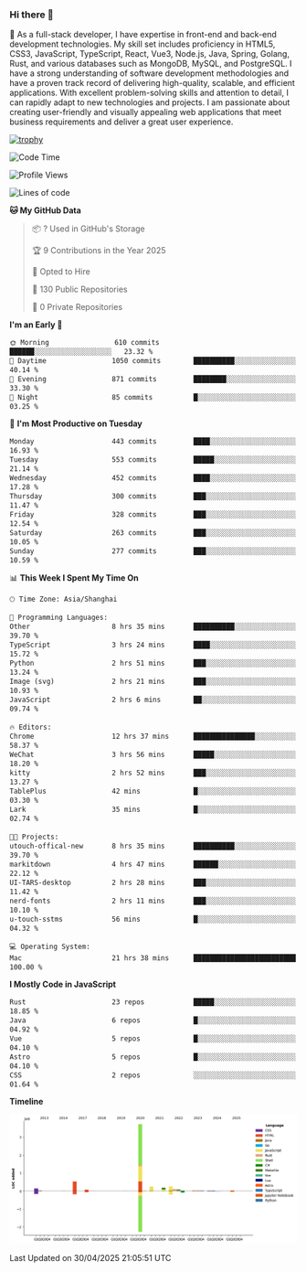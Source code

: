 ### Hi there 👋

🌱 As a full-stack developer, I have expertise in front-end and back-end development technologies. My skill set includes proficiency in HTML5, CSS3, JavaScript, TypeScript, React, Vue3, Node.js, Java, Spring, Golang, Rust, and various databases such as MongoDB, MySQL, and PostgreSQL. I have a strong understanding of software development methodologies and have a proven track record of delivering high-quality, scalable, and efficient applications. With excellent problem-solving skills and attention to detail, I can rapidly adapt to new technologies and projects. I am passionate about creating user-friendly and visually appealing web applications that meet business requirements and deliver a great user experience.

[![trophy](https://github-profile-trophy.vercel.app/?username=elton&rank=SECRET,SSS,SS,S,AAA,AA,A&theme=onedark&no-frame=true&margin-w=10)](https://github.com/ryo-ma/github-profile-trophy)

<!--START_SECTION:waka-->
![Code Time](http://img.shields.io/badge/Code%20Time-1%2C595%20hrs%2039%20mins-blue)

![Profile Views](http://img.shields.io/badge/Profile%20Views-0-blue)

![Lines of code](https://img.shields.io/badge/From%20Hello%20World%20I%27ve%20Written-5.6%20million%20lines%20of%20code-blue)

**🐱 My GitHub Data** 

> 📦 ? Used in GitHub's Storage 
 > 
> 🏆 9 Contributions in the Year 2025
 > 
> 💼 Opted to Hire
 > 
> 📜 130 Public Repositories 
 > 
> 🔑 0 Private Repositories 
 > 
**I'm an Early 🐤** 

```text
🌞 Morning                610 commits         ██████░░░░░░░░░░░░░░░░░░░   23.32 % 
🌆 Daytime                1050 commits        ██████████░░░░░░░░░░░░░░░   40.14 % 
🌃 Evening                871 commits         ████████░░░░░░░░░░░░░░░░░   33.30 % 
🌙 Night                  85 commits          █░░░░░░░░░░░░░░░░░░░░░░░░   03.25 % 
```
📅 **I'm Most Productive on Tuesday** 

```text
Monday                   443 commits         ████░░░░░░░░░░░░░░░░░░░░░   16.93 % 
Tuesday                  553 commits         █████░░░░░░░░░░░░░░░░░░░░   21.14 % 
Wednesday                452 commits         ████░░░░░░░░░░░░░░░░░░░░░   17.28 % 
Thursday                 300 commits         ███░░░░░░░░░░░░░░░░░░░░░░   11.47 % 
Friday                   328 commits         ███░░░░░░░░░░░░░░░░░░░░░░   12.54 % 
Saturday                 263 commits         ███░░░░░░░░░░░░░░░░░░░░░░   10.05 % 
Sunday                   277 commits         ███░░░░░░░░░░░░░░░░░░░░░░   10.59 % 
```


📊 **This Week I Spent My Time On** 

```text
🕑︎ Time Zone: Asia/Shanghai

💬 Programming Languages: 
Other                    8 hrs 35 mins       ██████████░░░░░░░░░░░░░░░   39.70 % 
TypeScript               3 hrs 24 mins       ████░░░░░░░░░░░░░░░░░░░░░   15.72 % 
Python                   2 hrs 51 mins       ███░░░░░░░░░░░░░░░░░░░░░░   13.24 % 
Image (svg)              2 hrs 21 mins       ███░░░░░░░░░░░░░░░░░░░░░░   10.93 % 
JavaScript               2 hrs 6 mins        ██░░░░░░░░░░░░░░░░░░░░░░░   09.74 % 

🔥 Editors: 
Chrome                   12 hrs 37 mins      ███████████████░░░░░░░░░░   58.37 % 
WeChat                   3 hrs 56 mins       █████░░░░░░░░░░░░░░░░░░░░   18.20 % 
kitty                    2 hrs 52 mins       ███░░░░░░░░░░░░░░░░░░░░░░   13.27 % 
TablePlus                42 mins             █░░░░░░░░░░░░░░░░░░░░░░░░   03.30 % 
Lark                     35 mins             █░░░░░░░░░░░░░░░░░░░░░░░░   02.74 % 

🐱‍💻 Projects: 
utouch-offical-new       8 hrs 35 mins       ██████████░░░░░░░░░░░░░░░   39.70 % 
markitdown               4 hrs 47 mins       ██████░░░░░░░░░░░░░░░░░░░   22.12 % 
UI-TARS-desktop          2 hrs 28 mins       ███░░░░░░░░░░░░░░░░░░░░░░   11.42 % 
nerd-fonts               2 hrs 11 mins       ███░░░░░░░░░░░░░░░░░░░░░░   10.10 % 
u-touch-sstms            56 mins             █░░░░░░░░░░░░░░░░░░░░░░░░   04.32 % 

💻 Operating System: 
Mac                      21 hrs 38 mins      █████████████████████████   100.00 % 
```

**I Mostly Code in JavaScript** 

```text
Rust                     23 repos            █████░░░░░░░░░░░░░░░░░░░░   18.85 % 
Java                     6 repos             █░░░░░░░░░░░░░░░░░░░░░░░░   04.92 % 
Vue                      5 repos             █░░░░░░░░░░░░░░░░░░░░░░░░   04.10 % 
Astro                    5 repos             █░░░░░░░░░░░░░░░░░░░░░░░░   04.10 % 
CSS                      2 repos             ░░░░░░░░░░░░░░░░░░░░░░░░░   01.64 % 
```



**Timeline**

![Lines of Code chart](https://raw.githubusercontent.com/elton/elton/main/assets/bar_graph.png)


 Last Updated on 30/04/2025 21:05:51 UTC
<!--END_SECTION:waka-->

<!--
**elton/elton** is a ✨ _special_ ✨ repository because its `README.md` (this file) appears on your GitHub profile.

Here are some ideas to get you started:

- 🔭 I’m currently working on ...
- 🌱 I’m currently learning ...
- 👯 I’m looking to collaborate on ...
- 🤔 I’m looking for help with ...
- 💬 Ask me about ...
- 📫 How to reach me: ...
- 😄 Pronouns: ...
- ⚡ Fun fact: ...
-->

